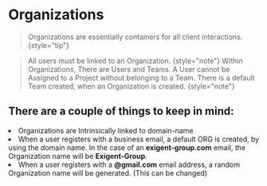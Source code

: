# Organizations

>Organizations are essentially containers for all client interactions.
> {style="tip"}

>All users must be linked to an Organization.
> {style="note"}
>Within Organizations, There are Users and Teams.
A User cannot be Assigned to a Project without belonging to a Team. There is a default Team created, when an
Organization is created.
{style="note"}

## There are a couple of things to keep in mind:
<list>
    <li> Organizations are Intrinsically linked to domain-name</li>
    <li> When a user registers with a business email, a default ORG is
    created, by using the domain name. In the case of an <b>exigent-group.com</b>
    email, the Organization name will be <b>Exigent-Group</b>.</li>
    <li> When a user registers with a <b>@gmail.com</b> email address, a random Organization name will be generated. 
(This can be changed) </li>
</list>



